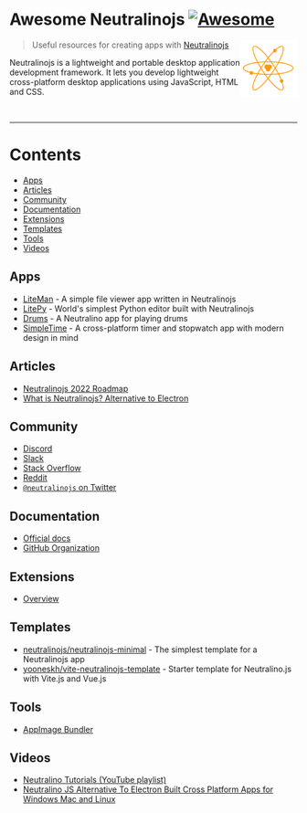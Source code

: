 # Awesome Neutralinojs [![Awesome](https://awesome.re/badge.svg)](https://awesome.re)

[<img src="media/neutralino-logo.png" align="right" width="100">](https://neutralino.js.org)

> Useful resources for creating apps with [Neutralinojs](https://neutralino.js.org)

Neutralinojs is a lightweight and portable desktop application development framework. It lets you develop lightweight cross-platform desktop applications using JavaScript, HTML and CSS.

<br>

---

# Contents

- [Apps](#apps)
- [Articles](#articles)
- [Community](#community)
- [Documentation](#documentation)
- [Extensions](#extensions)
- [Templates](#templates)
- [Tools](#tools)
- [Videos](#videos)

## Apps

- [LiteMan](https://github.com/codezri/liteman) - A simple file viewer app written in Neutralinojs
- [LitePy](https://github.com/codezri/litepy) - World's simplest Python editor built with Neutralinojs
- [Drums](https://github.com/m00ke5h/Drums) - A Neutralino app for playing drums
- [SimpleTime](https://github.com/navidmafi/SimpleTime) - A cross-platform timer and stopwatch app with modern design in mind

## Articles

- [Neutralinojs 2022 Roadmap](https://codezri.org/blog/neutralinojs-2022-roadmap)
- [What is Neutralinojs? Alternative to Electron](https://dev.to/byteslash/what-is-neutralinojs-alternative-to-electron-5fjc)

## Community

- [Discord](https://discord.gg/cybpp4guTJ)
- [Slack](https://join.slack.com/t/neutralinojs/shared_invite/zt-b7mbivj5-pKpO6U5drmeT68vKD_pc6w)
- [Stack Overflow](https://stackoverflow.com/questions/tagged/neutralinojs)
- [Reddit](https://www.reddit.com/r/neutralinojs)
- [`@neutralinojs` on Twitter](https://twitter.com/neutralinojs)

## Documentation

- [Official docs](https://neutralino.js.org/docs/)
- [GitHub Organization](https://github.com/neutralinojs)

## Extensions

- [Overview](https://neutralino.js.org/docs/how-to/extensions-overview)

## Templates

- [neutralinojs/neutralinojs-minimal](https://github.com/neutralinojs/neutralinojs-minimal) - The simplest template for a Neutralinojs app
- [yooneskh/vite-neutralinojs-template](https://github.com/yooneskh/vite-neutralinojs-template) - Starter template for Neutralino.js with Vite.js and Vue.js

## Tools

- [AppImage Bundler](https://github.com/krypt0nn/neutralino-appimage-bundler)

## Videos

- [Neutralino Tutorials (YouTube playlist)](https://www.youtube.com/playlist?list=PLvTbqpiPhQRb2xNQlwMs0uVV0IN8N-pKj)
- [Neutralino JS Alternative To Electron Built Cross Platform Apps for Windows Mac and Linux](https://www.youtube.com/watch?v=afi-69QPi8M)
